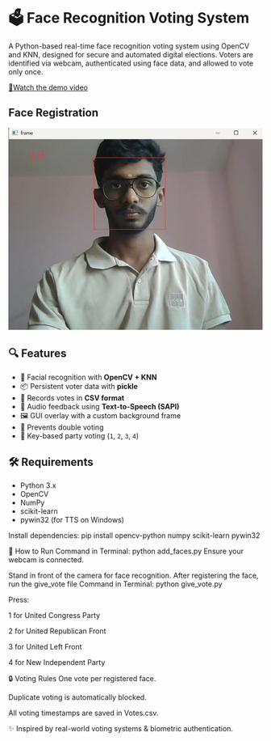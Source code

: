 # 🗳️ Face Recognition Voting System

A Python-based real-time face recognition voting system using OpenCV and KNN, designed for secure and automated digital elections. Voters are identified via webcam, authenticated using face data, and allowed to vote only once.

[🎥Watch the demo video](https://drive.google.com/file/d/1wem4cKyc_Bi9xwHK6Oq15UGAXCmAezp2/view?usp=sharing)


## Face Registration
![Face](Voting1.png)

## 🔍 Features

- 🧠 Facial recognition with **OpenCV + KNN**
- 📦 Persistent voter data with **pickle**
- 📄 Records votes in **CSV format**
- 🎤 Audio feedback using **Text-to-Speech (SAPI)**
- 🖼️ GUI overlay with a custom background frame
- 🛑 Prevents double voting
- 🔘 Key-based party voting (`1`, `2`, `3`, `4`)

## 🛠️ Requirements

- Python 3.x
- OpenCV
- NumPy
- scikit-learn
- pywin32 (for TTS on Windows)

Install dependencies:
pip install opencv-python numpy scikit-learn pywin32


🚀 How to Run
Command in Terminal: python add_faces.py
Ensure your webcam is connected.

Stand in front of the camera for face recognition.
After registering the face, run the give_vote file
Command in Terminal: python give_vote.py

Press:

1 for United Congress Party

2 for United Republican Front

3 for United Left Front

4 for New Independent Party


🔒 Voting Rules
One vote per registered face.

Duplicate voting is automatically blocked.

All voting timestamps are saved in Votes.csv.


✨ Inspired by real-world voting systems & biometric authentication.

